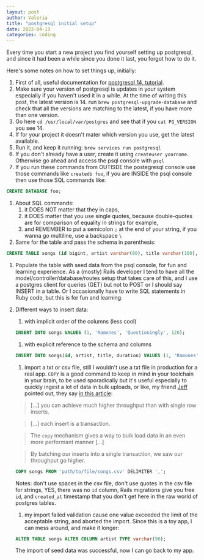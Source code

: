 ```yaml
---
layout: post
author: Valeria
title: "postgresql initial setup"
date: 2022-04-13
categories: coding
---
```


Every time you start a new project you find yourself setting up postgresql, and
since it had been a while since you done it last, you forgot how to do it.

Here's some notes on how to set things up, initially:
1. First of all, useful documentation for [postgresql 14, tutorial](https://www.postgresql.org/docs/14/tutorial.html).
1. Make sure your version of postgresql is updates in your system especially
  if you haven't used it in a while. At the time of writing this post, the latest version is 14.
  run `brew postgresql-upgrade-database` and check that all the versions are matching to the
  latest, if you have more than one version.
1. Go here `cd /usr/local/var/postgres` and see that if you `cat PG_VERSION` you see 14.
1. If for your project it doesn't mater which version you use, get the latest available.
1. Run it, and keep it running: `brew services run postgresql`
1. If you don't already have a user, create it using `createuser yourname`.
Otherwise go ahead and access the psql console with `psql`
1. If you run these commands from OUTISDE the postegresql console use those commands like
`createdb foo`, if you are INSIDE the psql console then use those SQL commands like:
```sql
CREATE DATABASE foo;
```
1. About SQL commands:
    1. it DOES NOT matter that they in caps,
    1. it DOES matter that you use single quotes,
        because double-quotes are for comparison of equality in strings for example,
    1. and REMEMBER to put a semicolon `;` at the end of your string,
        if you wanna go multiline, use a backspace `\`
1. Same for the table and pass the schema in parenthesis:
  ```sql
  CREATE TABLE songs (id bigint, artist varchar(80), title varchar(100), duration int);
  ```
1. Populate the table with seed data from the psql console, for fun and learning experience.
  As a (mostly) Rails developer I tend to have all the model/controller/database/routes setup
  that takes care of this, and I use a postgres client for queries (GET) but not to POST or
  I should say INSERT in a table.
  Or I occasionally have to write SQL statements in Ruby code, but this is for fun and learning.
1. Different ways to insert data:
    1. with implicit order of the columns (less cool)
    ```sql
    INSERT INTO songs VALUES (1, 'Ramones', 'Questioningly', 120);
    ```
    1. with explicit reference to the schema and columns
    ```sql
    INSERT INTO songs(id, artist, title, duration) VALUES (1, 'Ramones', 'Questioningly', 120);
    ```
    1. import a txt or csv file, still I wouldn't use a txt file in production for a real app.
    `COPY` is a good command to keep in mind in your toolchain in your brain, to be used
    sporadically but it's useful especially to quickly ingest a lot of data in bulk uploads,
    or like, my friend [Jeff](https://github.com/jeffreyfriedman) pointed out, they say
    [in this article](https://www.citusdata.com/blog/2017/11/08/faster-bulk-loading-in-postgresql-with-copy/):

    > [...] you can achieve much higher throughput than with single row inserts.

    > [...] each insert is a transaction.

    > The `copy` mechanism gives a way to bulk load data in an even more performant manner [...]

    > By batching our inserts into a single transaction, we saw our throughput go higher.


    ```sql
    COPY songs FROM 'path/to/file/songs.csv' DELIMITER ',';
    ```
    Notes: don't use spaces in the csv file, don't use quotes in the csv file for strings,
    YES, there was no `id` column, Rails migrations give you free `id`, and `created_at` timestamp
    that you don't get here in the raw world of postgres tables.
    1. my import failed validation cause one value exceeded the limit of the acceptable string,
    and aborted the import. Since this is a toy app, I can mess around, and make it longer:
    ```sql
    ALTER TABLE songs ALTER COLUMN artist TYPE varchar(90);
    ```
    The import of seed data was successful, now I can go back to my app.
